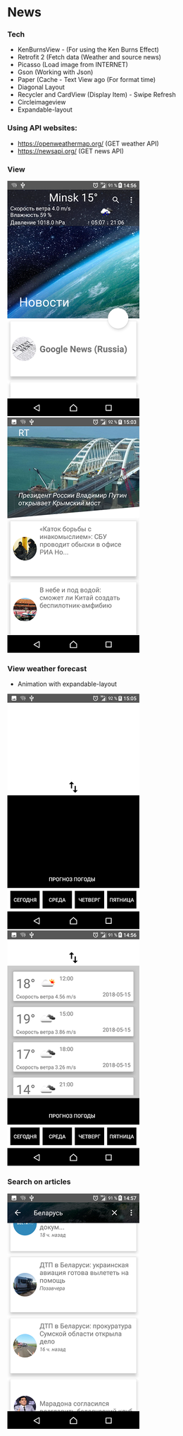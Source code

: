 # News
### Tech
* KenBurnsView - (For using the Ken Burns Effect)
* Retrofit 2 (Fetch data (Weather and source news)
* Picasso (Load image from INTERNET)
* Gson (Working with Json)
* Paper (Cache - Text View ago (For format time)
* Diagonal Layout 
* Recycler and CardView (Display Item) - Swipe Refresh
* Circleimageview
* Expandable-layout

### Using API websites:
* https://openweathermap.org/ (GET weather API)
* https://newsapi.org/ (GET news API)

### View
![Image alt](https://github.com/snuyp/news/blob/master/Screenshot_20180515-145639.png?raw=true) 
![Image alt](https://github.com/snuyp/news/blob/master/Screenshot_20180515-150335.png?raw=true)
### View weather forecast 
* Animation with expandable-layout

![Image alt](https://github.com/snuyp/news/blob/master/Screenshot_20180515-150538.png?raw=true)
![Image alt](https://github.com/snuyp/news/blob/master/Screenshot_20180515-145656.png?raw=true)
### Search on articles
![Image alt](https://github.com/snuyp/news/blob/master/Screenshot_20180515-145743.png?raw=true)

